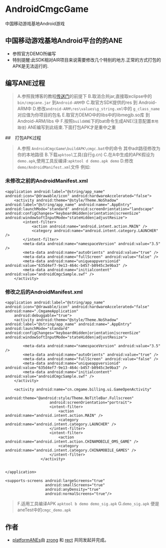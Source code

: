 AndroidCmgcGame
===============

中国移动游戏基地Android游戏

## 中国移动游戏基地Android平台的的ANE

* 参照官方DEMO所编写
* 特别提醒:此SDK相对AIR项目来说需要修改几个特别的地方.正常的方式打包的APK是无法运行的.

## 编写ANE过程

>A.参照我博客的教程[传送门](http://www.shadowkong.com/archives/1090)的前提下
>B.取消合并jar,直接取eclipse中的 `bin/cmgcane.jar` 到`Android-ARM`中 
>C.取官方SDK提供的res 到 Android-ARM中 
>D.修改`android-ARM\res\values\g_string.xml`中的 `g_class_name` 对应值为你项目的包名
>E.取官方DEMO中的libs中的libmegjb.so库 到 Android-ARM/libs 中
>F.按照`buildANE`下的bat命令生成ANE(注意配置`本地路径`)
		ANE编写到此结束.下面打包APK才是重中之重

##　打包APK过程
>A.参照 `AndroidCmgcGame\buildAPK\cmgc.bat`中的命令 其中adt路径修改为你的本地路径
>B.下载`apktool`工具(自行g.cn)
>C.在A中生成的APK假设为 `demo.apk`,使用工具反编译:`apktool d demo.apk demo`
>D.修改`demo/AndroidManifest.xml`文件 例如:

### 未修改之前的AndroidManifest.xml

    <application android:label="@string/app_name" android:icon="@drawable/icon" android:hardwareAccelerated="false">
        <activity android:theme="@style/Theme.NoShadow" android:label="@string/app_name" android:name=".AppEntry" android:launchMode="standard" android:screenOrientation="landscape" android:configChanges="keyboardHidden|orientation|screenSize" android:windowSoftInputMode="stateHidden|adjustResize">
            <intent-filter>
                <action android:name="android.intent.action.MAIN" />
                <category android:name="android.intent.category.LAUNCHER" />
            </intent-filter>
            <meta-data android:name="namespaceVersion" android:value="3.5" />
            <meta-data android:name="autoOrients" android:value="true" />
            <meta-data android:name="fullScreen" android:value="false" />
            <meta-data android:name="uniqueappversionid" android:value="635d4ef7-9e13-464c-b457-b0945c3e9ba3" />
            <meta-data android:name="initialcontent" android:value="androidCmgcSample.swf" />
        </activity>
   

### 修改之后的AndroidManifest.xml

    <application android:label="@string/app_name" android:icon="@drawable/icon" android:hardwareAccelerated="false" android:name=".CmgameApplication"
        android:debuggable="true">
        <activity android:theme="@style/Theme.NoShadow" android:label="@string/app_name" android:name=".AppEntry" android:launchMode="standard" android:configChanges="keyboardHidden|orientation|screenSize" android:windowSoftInputMode="stateHidden|adjustResize">
           
            <meta-data android:name="namespaceVersion" android:value="3.5" />
            <meta-data android:name="autoOrients" android:value="true" />
            <meta-data android:name="fullScreen" android:value="false" />
            <meta-data android:name="uniqueappversionid" android:value="635d4ef7-9e13-464c-b457-b0945c3e9ba3" />
            <meta-data android:name="initialcontent" android:value="androidCmgcSample.swf" />
        </activity>
        
        <activity android:name="cn.cmgame.billing.ui.GameOpenActivity"
						android:theme="@android:style/Theme.NoTitleBar.Fullscreen"
						android:screenOrientation="portrait">
						<intent-filter>
							<action android:name="android.intent.action.MAIN" />
							<category android:name="android.intent.category.LAUNCHER" />
						</intent-filter>
						<intent-filter>
							<action android:name="android.intent.action.CHINAMOBILE_OMS_GAME" />
							<category android:name="android.intent.category.CHINAMOBILE_GAMES" />
						</intent-filter>
					</activity>


    </application>
    
    <supports-screens android:largeScreens="true"
                      android:smallScreens="true"
                      android:anyDensity="true"
                      android:normalScreens="true"/>

>F.适用工具编译APK `apktool b demo demo_sig.apk`
>G.`demo_sig.apk` 便是aneTest中的`cmgc_demo.apk`


## 作者

* [platformANEs](https://github.com/platformanes)由 [zrong](http://zengrong.net) 和 [rect](http://www.shadowkong.com/) 共同发起并完成。
